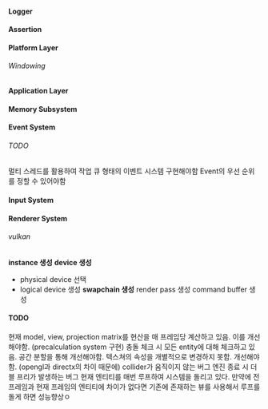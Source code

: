 #### Logger
#### Assertion
#### Platform Layer
###### Windowing
#### Application Layer
#### Memory Subsystem
#### Event System
###### TODO
멀티 스레드를 활용하여 작업 큐 형태의 이벤트 시스템 구현해야함
Event의 우선 순위를 정할 수 있어야함
#### Input System
#### Renderer System
###### vulkan
**instance 생성**
**device 생성**
- physical device 선택
- logical device 생성
**swapchain 생성**
render pass 생성
command buffer 생성
#### TODO
현재 model, view, projection matrix를 현산을 매 프레임당 계산하고 있음. 이를 개선해야함. (precalculation system 구현)
충돌 체크 시 모든 entity에 대해 체크하고 있음. 공간 분할을 통해 개선해야함.
텍스쳐의 속성을 개별적으로 변경하지 못함. 개선해야함. (opengl과 directx의 차이 때문에)
collider가 움직이지 않는 버그
엔진 종료 시 더블 프리가 발생하는 버그
현재 엔티티를 매번 루프하여 시스템을 돌리고 있다. 만약에 전 프레임과 현재 프레임의 엔티티에 차이가 없다면 기존에 존재하는 뷰를 사용해서 루프를 돌게 하면 성능향상ㅇ
